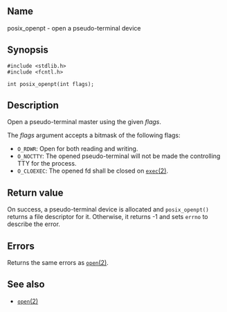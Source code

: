 ## Name

posix\_openpt - open a pseudo-terminal device

## Synopsis

```**c++
#include <stdlib.h>
#include <fcntl.h>

int posix_openpt(int flags);
```

## Description

Open a pseudo-terminal master using the given *flags*.

The *flags* argument accepts a bitmask of the following flags:

* `O_RDWR`: Open for both reading and writing.
* `O_NOCTTY`: The opened pseudo-terminal will not be made the controlling TTY for the process.
* `O_CLOEXEC`: The opened fd shall be closed on [`exec`(2)](help://man/2/exec).

## Return value

On success, a pseudo-terminal device is allocated and `posix_openpt()` returns a file descriptor for it. Otherwise, it returns -1 and sets `errno` to describe the error.

## Errors

Returns the same errors as [`open`(2)](help://man/2/open).

## See also

* [`open`(2)](help://man/2/open)
